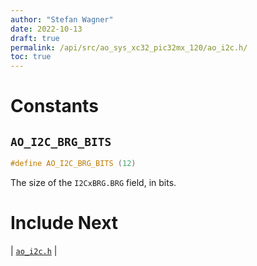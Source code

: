```yaml
---
author: "Stefan Wagner"
date: 2022-10-13
draft: true
permalink: /api/src/ao_sys_xc32_pic32mx_120/ao_i2c.h/
toc: true
---
```


# Constants

## `AO_I2C_BRG_BITS`

```c
#define AO_I2C_BRG_BITS (12)
```

The size of the `I2CxBRG.BRG` field, in bits.

# Include Next

| [`ao_i2c.h`](../ao_sys_xc32_pic32/ao_i2c.h.md) |
